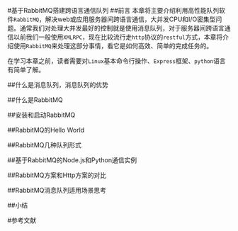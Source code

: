 #基于RabbitMQ搭建跨语言通信队列
##前言
本章将主要介绍利用高性能队列软件`RabbitMQ`，解决web或应用服务器间跨语言通信，大并发CPU和I/O密集型问题。通常我们对处理大并发最好的控制就是使用消息队列，对于服务器间跨语言通信以前我们一般使用`XMLRPC`，现在比较流行走`http`协议的`restful`方式，本章将介绍使用`RabbitMQ`来处理这部分事情，看它是如何高效、简单的完成任务的。

在学习本章之前，读者需要对`Linux`基本命令行操作、`Express`框架、`python`语言有简单了解。

##什么是消息队列，消息队列的优势


##什么是RabbitMQ


##安装和启动RabbitMQ


##RabbitMQ的Hello World


##RabbitMQ几种队列形式

	
##基于RabbitMQ的Node.js和Python通信实例


##RabbitMQ方案和Http方案的对比


##RabbitMQ消息队列适用场景思考


##小结


#参考文献
